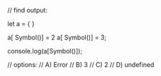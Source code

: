 // find output:

let a = {
}

a[ Symbol()] = 2
a[ Symbol()] = 3;

console.log(a[Symbol()]);

// options:
// A) Error
// B) 3
// C) 2
// D) undefined

